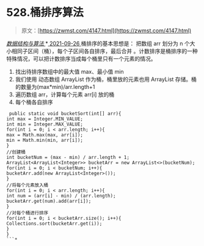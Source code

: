 <!--yml
category: 未分类
date: 0001-01-01 00:00:00
--->

# 528.桶排序算法

> 原文：[https://zwmst.com/4147.html](https://zwmst.com/4147.html)

   [ *数据结构与算法* ](https://zwmst.com/%e6%95%b0%e6%8d%ae%e7%bb%93%e6%9e%84%e4%b8%8e%e7%ae%97%e6%b3%95)*[ <time datetime="2021-09-27T00:50:59+08:00"> 2021-09-26 </time> ](https://zwmst.com/4147.html)  桶排序的基本思想是： 把数组 arr 划分为 n 个大小相同子区间（桶），每个子区间各自排序，最后合并 。计数排序是桶排序的一种特殊情况，可以把计数排序当成每个桶里只有一个元素的情况。

1.  找出待排序数组中的最大值 max、最小值 min
2.  我们使用 动态数组 ArrayList 作为桶，桶里放的元素也用 ArrayList 存储。桶的数量为(max*min)/arr.length+1
3.  遍历数组 arr，计算每个元素 arr[i] 放的桶
4.  每个桶各自排序

```
 public static void bucketSort(int[] arr){
int max = Integer.MIN_VALUE;
int min = Integer.MAX_VALUE;
for(int i = 0; i < arr.length; i++){
max = Math.max(max, arr[i]);
min = Math.min(min, arr[i]);
}
//创建桶
int bucketNum = (max - min) / arr.length + 1;
ArrayList<ArrayList<Integer>> bucketArr = new ArrayList<>(bucketNum);
for(int i = 0; i < bucketNum; i++){
bucketArr.add(new ArrayList<Integer>());
}
//将每个元素放入桶
for(int i = 0; i < arr.length; i++){
int num = (arr[i] - min) / (arr.length);
bucketArr.get(num).add(arr[i]);
}
//对每个桶进行排序
for(int i = 0; i < bucketArr.size(); i++){
Collections.sort(bucketArr.get(i));
}
}
```*